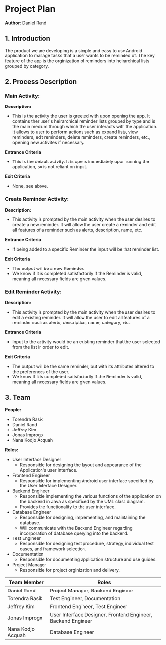 # Project Plan

**Author**: Daniel Rand

## 1. Introduction

The product we are developing is a simple and easy to use Android application to manage tasks that a user wants to be reminded of.  The key feature of the app is the orginization of reminders into heirarchical lists grouped by category.


## 2. Process Description

### Main Activity:

**Description:**

- This is the activity the user is greeted with upon opening the app. It contains ther user's heirarchical reminder lists grouped by type and is the main medium through which the user interacts with the application. It allows to user to perform actions such as expand lists, view reminders, edit reminders, delete reminders, create reminders, etc., opening new activites if necessary.

**Entrance Criteria**

- This is the default actvity. It is opens immediately upon running the application, so is not reliant on input.

**Exit Criteria**
- None, see above.

### Create Reminder Activity:

**Description:**

- This activity is prompted by the main activity when the user desires to create a new reminder. It will allow the user create a reminder and edit all features of a reminder such as alerts, description, name, etc. 

**Entrance Criteria**

- If being added to a specific Reminder the input will be that reminder list.

**Exit Criteria**
- The output will be a new Reminder. 
- We know if it is completed satisfactorily if the Reminder is valid, meaning all necessary fields are given values.

### Edit Reminder Activity:

**Description:**

- This activity is prompted by the main activity when the user desires to edit a existing reminder. It will allow the user to edit all features of a reminder such as alerts, description, name, category, etc.

**Entrance Criteria**

- Input to the activity would be an existing reminder that the user selected from the list in order to edit.

**Exit Criteria**
- The output will be the same reminder, but with its attributes altered to the preferences of the user.
- We know if it is completed satisfactorily if the Reminder is valid, meaning all necessary fields are given values.

## 3. Team
**People:**
- Torendra Rasik
- Daniel Rand
- Jeffrey Kim
- Jonas Improgo
- Nana Kodjo Acquah

**Roles:**
- User Interface Designer
	- Responsible for designing the layout and appearance of the Application's user interface.
- Frontend Engineer
	- Responsible for implementing Android user interface specified by the User Interface Designer.
- Backend Engineer
	- Responsible implementing the various functions of the application on the backend in Java as specificed by the UML class diagram. 
	- Provides the functionality to the user interface.
- Database Engineer
	- Responsible for designing, implementing, and maintaining the database. 
	- Will communicate with the Backend Engineer regarding incorporation of database querying into the backend. 
- Test Engineer
	- Responsible for designing test procedure, strategy, individual test cases, and framework selection.
- Documentation
	- Responsible for documenting application structure and use guides.
- Project Manager
	- Responsible for project orginization and delivery.


| Team Member       | Roles                             |
|-------------------|-----------------------------------|
| Daniel Rand       | Project Manager, Backend Engineer |
| Torendra Rasik    | Test Engineer, Documentation      |
| Jeffrey Kim       | Frontend Engineer, Test Engineer  |
| Jonas Improgo     | User Interface Designer, Frontend Engineer, Backend Engineer|
| Nana Kodjo Acquah | Database Engineer                 |
